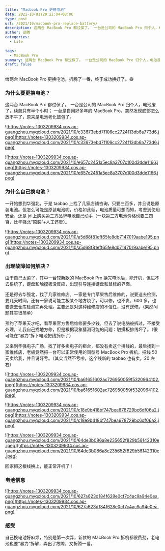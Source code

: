 ```yaml
---
title: "Macbook Pro 更换电池"
date: 2021-10-01T20:22:04+08:00
type: post
url: /2021/10/macbook-pro-replace-battery/
description: 这两台 MacBook Pro 都过保了。 一台是公司的 MacBook Pro 归个人，电池废了，续航只有半个小时； 一台是自用好多年的 MacBook Pro，突然发现底部怎么放不平了，原来是电池老化鼓包了。
author: 谈腾
categories:
  - Life
  
tags:
  - MacBook Pro
summary: 这两台 MacBook Pro 都过保了。 一台是公司的 MacBook Pro 归个人，电池废了，续航只有半个小时； 一台是自用好多年的 MacBook Pro，突然发现底部怎么放不平了，原来是电池老化鼓包了。
draft: false
---
```


给两台 MacBook Pro 更换电池，折腾了一番，终于成功换好了。😄

### 为什么要更换电池？

这两台 MacBook Pro 都过保了。 一台是公司的 MacBook Pro 归个人，电池废了，续航只有半个小时； 一台是自用好多年的 MacBook Pro，突然发现底部怎么放不平了，原来是电池老化鼓包了。

![https://notes-1303209934.cos.ap-guangzhou.myqcloud.com/2021/10/c33673ebd7f106cc2724f13db6a773d6.jpeg](https://notes-1303209934.cos.ap-guangzhou.myqcloud.com/2021/10/c33673ebd7f106cc2724f13db6a773d6.jpeg)

![https://notes-1303209934.cos.ap-guangzhou.myqcloud.com/2021/10/e657c2451a5ec8a3707c100d3dde1166.jpeg](https://notes-1303209934.cos.ap-guangzhou.myqcloud.com/2021/10/e657c2451a5ec8a3707c100d3dde1166.jpeg)

### 为什么自己换电池？

一开始想到华强北，于是 taobao 上找了几家店铺咨询，只要三百多，并且说是原装电池。但怎么可能是原装电池呢，价格如此低，电池质量可想而知，考虑到使用安全，还是 jd 上购买第三方品牌电池自己动手（一块第三方电池价格也要三四百，比华强北“原装”+人工还贵）。

![https://notes-1303209934.cos.ap-guangzhou.myqcloud.com/2021/10/a5d68f81eff65fe8db7147019aabe195.png](https://notes-1303209934.cos.ap-guangzhou.myqcloud.com/2021/10/a5d68f81eff65fe8db7147019aabe195.png)

### 出现故障如何解决？

由于自己太菜了，其中一台较新款的 MacBook Pro 换完电池后，能开机，但进不去系统了，键盘和触摸板没反应，出现引导连接键盘和鼠标的界面。

还是得去华强北，找了几家维修店。一家是专门苹果售后维修的，说要送去检测，要几天时间，还有一家说可能主板某个地方烧了，可以修，也不贵，600 多，也要送去仓库检测完再处理。主要还是对这种维修店的不信任，没有送修。（果然问题其实很简单）

预约了苹果天才吧，看苹果官方售后维修要多少钱，但去了说电脑被拆过，不接受处理，让我自己找地方修，但是根据现象猜测可能的问题：触摸板排线坏了。（很可能在“暴力”拆下电池把线折断了）

又来到华强电子广场，找了好多卖电子的柜台，都没有卖这个排线的，最后找到一家维修店，老板竟然把一台可以正常使用的同型号 MacBook Pro 拆机，把线 50 元卖给我，并且说好亏。（其实当然不亏啦，这个线新的 taobao 也有卖，20 左右）

![https://notes-1303209934.cos.ap-guangzhou.myqcloud.com/2021/10/ba61651602ac726950059f5320964102.jpeg](https://notes-1303209934.cos.ap-guangzhou.myqcloud.com/2021/10/ba61651602ac726950059f5320964102.jpeg)

![https://notes-1303209934.cos.ap-guangzhou.myqcloud.com/2021/10/c18e9b418bf747bea678729bc6df06a2.jpeg](https://notes-1303209934.cos.ap-guangzhou.myqcloud.com/2021/10/c18e9b418bf747bea678729bc6df06a2.jpeg)

![https://notes-1303209934.cos.ap-guangzhou.myqcloud.com/2021/10/64de3b086a8e235652f829b56142310e.jpeg](https://notes-1303209934.cos.ap-guangzhou.myqcloud.com/2021/10/64de3b086a8e235652f829b56142310e.jpeg)

回家把这根线换上，能正常开机了！

### 电池信息

![https://notes-1303209934.cos.ap-guangzhou.myqcloud.com/2021/10/627a623d184f628e0cf7c4ac9a94e0ea.png](https://notes-1303209934.cos.ap-guangzhou.myqcloud.com/2021/10/627a623d184f628e0cf7c4ac9a94e0ea.png)

### 感受

自己换电池好麻烦，特别是第一次弄，新款的 MacBook Pro 拆机都很费劲，老电池也要”暴力“拆解，弄出了故障，又折腾一番。
